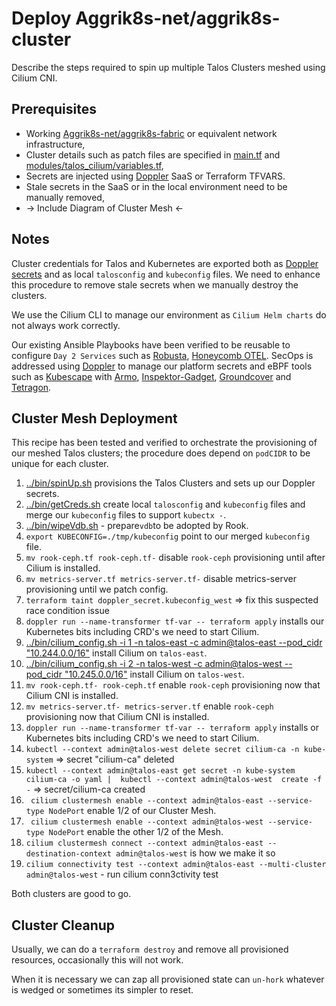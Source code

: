 # Deploy Aggrik8s-net/aggrik8s-cluster
Describe the steps required to spin up multiple Talos Clusters meshed using Cilium CNI.
## Prerequisites
- Working [Aggrik8s-net/aggrik8s-fabric](https://github.com/Aggrik8s-net/aggrik8s-fabric/) or equivalent network infrastructure,
- Cluster details such as patch files are specified in [main.tf](https://github.com/Aggrik8s-net/aggrik8s-cluster/blob/main/terraform/main.tf) and [modules/talos_cilium/variables.tf](https://github.com/Aggrik8s-net/aggrik8s-cluster/blob/main/terraform/modules/talos_cilium/variables.tf),
- Secrets are injected using [Doppler](https://www.doppler.com) SaaS or Terraform TFVARS.
- Stale secrets in the SaaS or in the local environment need to be manually removed,
- -> Include Diagram of Cluster Mesh <-
## Notes
Cluster credentials for Talos and Kubernetes are exported both as [Doppler secrets](https://www.doppler.com/integrations/kubernetes) and as local `talosconfig` and `kubeconfig` files.
We need to enhance this procedure to remove stale secrets when we manually destroy the clusters.

We use the Cilium CLI to manage our environment as `Cilium Helm charts` do not always work correctly.

Our existing Ansible Playbooks have been verified to be reusable to configure `Day 2 Services` such as [Robusta](https://github.com/robusta-dev/robusta), [Honeycomb OTEL](https://docs.honeycomb.io/send-data/opentelemetry/).
SecOps is addressed using [Doppler](https://www.doppler.com/platform/secrets-manager) to manage our platform secrets and eBPF tools such as [Kubescape](https://kubescape.io/) with [Armo](https://hub.armosec.io/docs/armo-platform#how-armo-platform-works), [Inspektor-Gadget](https://github.com/inspektor-gadget/inspektor-gadget),  [Groundcover](https://www.groundcover.com/ebpf-sensor) and [Tetragon](https://github.com/cilium/tetragon/).

## Cluster Mesh Deployment
This recipe has been tested and verified to orchestrate the provisioning of our meshed Talos clusters; the procedure does depend on `podCIDR` to be unique for each cluster.
1. [../bin/spinUp.sh](https://github.com/Aggrik8s-net/aggrik8s-cluster/blob/cilium/bin/spinUp.sh) provisions the Talos Clusters and sets up our Doppler secrets.
2. [../bin/getCreds.sh](https://github.com/Aggrik8s-net/aggrik8s-cluster/blob/cilium/bin/getCreds.sh) create local `talosconfig` and `kubeconfig` files and merge our `kubeconfig` files to support `kubectx -`.
3. [../bin/wipeVdb.sh](https://github.com/Aggrik8s-net/aggrik8s-cluster/blob/cilium/bin/getCreds.sh)  -  prepare`vdb`to be adopted by Rook.
4. `export KUBECONFIG=./tmp/kubeconfig` point to our merged `kubeconfig` file.
5. `mv rook-ceph.tf rook-ceph.tf-` disable `rook-ceph` provisioning until after Cilium is installed.
5. `mv metrics-server.tf metrics-server.tf-` disable metrics-server provisioning until we patch config.
7. `terraform taint doppler_secret.kubeconfig_west` => fix this suspected race condition issue
8. `doppler run --name-transformer tf-var -- terraform apply` installs our Kubernetes bits including CRD's we need to start Cilium.
9. [../bin/cilium_config.sh -i 1 -n talos-east -c admin@talos-east --pod_cidr "10.244.0.0/16"](https://github.com/Aggrik8s-net/aggrik8s-cluster/blob/cilium/bin/cilium_config.sh) install Cilium on `talos-east`.
10. [../bin/cilium_config.sh -i 2 -n talos-west -c admin@talos-west --pod_cidr "10.245.0.0/16"](https://github.com/Aggrik8s-net/aggrik8s-cluster/blob/cilium/bin/cilium_config.sh) install Cilium on `talos-west`.
11. `mv rook-ceph.tf- rook-ceph.tf` enable `rook-ceph` provisioning now that Cilium CNI is installed.
12. `mv metrics-server.tf- metrics-server.tf` enable `rook-ceph` provisioning now that Cilium CNI is installed.
13. `doppler run --name-transformer tf-var -- terraform apply` installs or Kubernetes bits including CRD's we need to start Cilium.
14. `kubectl --context admin@talos-west delete secret cilium-ca -n kube-system` => secret "cilium-ca" deleted
15. `kubectl --context admin@talos-east get secret -n kube-system cilium-ca -o yaml |  kubectl --context admin@talos-west  create -f -`  => secret/cilium-ca created
16. ` cilium clustermesh enable --context admin@talos-east --service-type NodePort` enable 1/2 of our Cluster Mesh.
17. ` cilium clustermesh enable --context admin@talos-west --service-type NodePort` enable the other 1/2 of the Mesh.
18. `cilium clustermesh connect --context admin@talos-east --destination-context admin@talos-west` is how we make it so
19. `cilium connectivity test --context admin@talos-east --multi-cluster admin@talos-west`  -  run cilium conn3ctivity test

Both clusters are good to go.

## Cluster Cleanup
Usually, we can do a `terraform destroy` and remove all provisioned resources, occasionally this will not work. 

When it is necessary we can zap all provisioned state  can `un-hork` whatever is wedged or sometimes its simpler to reset.
